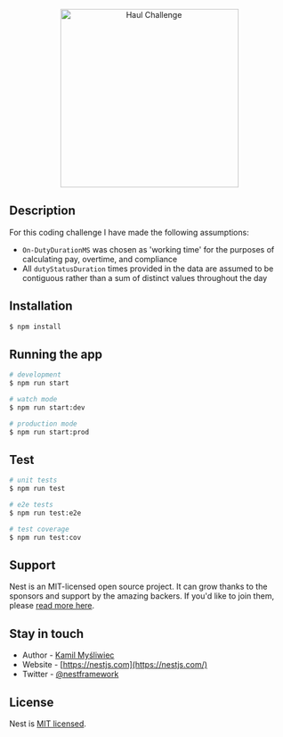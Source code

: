 <p align="center">
  <a href="https://haulwith.us" target="blank"><img src="https://haulwith.us/_next/image?url=%2Fimages%2Flogo.svg&w=256&q=100" width="320" alt="Haul Challenge" /></a>
</p>

## Description

For this coding challenge I have made the following assumptions:

- `On-DutyDurationMS` was chosen as 'working time' for the purposes of calculating pay, overtime, and compliance
- All `dutyStatusDuration` times provided in the data are assumed to be contiguous rather than a sum of distinct values throughout the day


## Installation

```bash
$ npm install
```

## Running the app

```bash
# development
$ npm run start

# watch mode
$ npm run start:dev

# production mode
$ npm run start:prod
```

## Test

```bash
# unit tests
$ npm run test

# e2e tests
$ npm run test:e2e

# test coverage
$ npm run test:cov
```

## Support

Nest is an MIT-licensed open source project. It can grow thanks to the sponsors and support by the amazing backers. If you'd like to join them, please [read more here](https://docs.nestjs.com/support).

## Stay in touch

- Author - [Kamil Myśliwiec](https://kamilmysliwiec.com)
- Website - [https://nestjs.com](https://nestjs.com/)
- Twitter - [@nestframework](https://twitter.com/nestframework)

## License

Nest is [MIT licensed](LICENSE).
